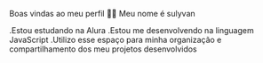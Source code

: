 Boas vindas ao meu perfil 💙💙
Meu nome é sulyvan

.Estou estudando na Alura
.Estou me desenvolvendo na linguagem JavaScript
.Utilizo esse espaço para minha organização e compartilhamento dos meu projetos desenvolvidos
